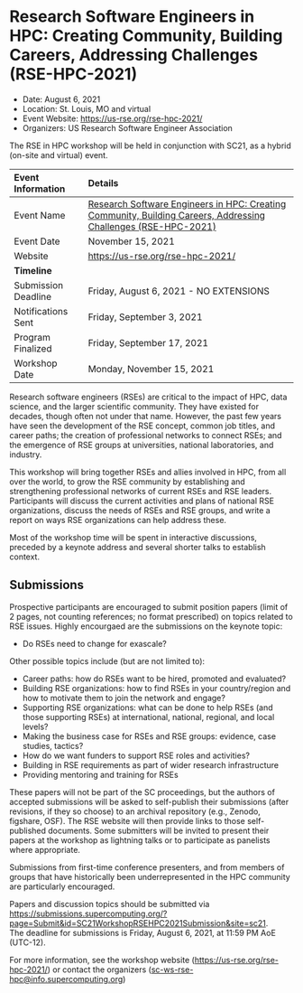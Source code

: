 # Research Software Engineers in HPC: Creating Community, Building Careers, Addressing Challenges (RSE-HPC-2021)
- Date: August 6, 2021
- Location: St. Louis, MO and virtual
- Event Website: https://us-rse.org/rse-hpc-2021/
- Organizers: US Research Software Engineer Association
			   
<!-- deck text start -->
The RSE in HPC workshop will be held in conjunction with SC21, as a hybrid (on-site and virtual) event.
<!-- deck text end -->

Event Information | Details
:--- | :---			   
Event Name | [Research Software Engineers in HPC: Creating Community, Building Careers, Addressing Challenges (RSE-HPC-2021)](https://us-rse.org/rse-hpc-2021/)
Event Date | November 15, 2021
Website | https://us-rse.org/rse-hpc-2021/
**Timeline** |
Submission Deadline | Friday, August 6, 2021 - NO EXTENSIONS
Notifications Sent | Friday, September 3, 2021
Program Finalized | Friday, September 17, 2021
Workshop Date | Monday, November 15, 2021

Research software engineers (RSEs) are critical to the impact of HPC, data science, and the larger scientific community. They have existed for decades, though often not under that name. However, the past few years have seen the development of the RSE concept, common job titles, and career paths; the creation of professional networks to connect RSEs; and the emergence of RSE groups at universities, national laboratories, and industry.

This workshop will bring together RSEs and allies involved in HPC, from all over the world, to grow the RSE community by establishing and strengthening professional networks of current RSEs and RSE leaders. Participants will discuss the current activities and plans of national RSE organizations, discuss the needs of RSEs and RSE groups, and write a report on ways RSE organizations can help address these.

Most of the workshop time will be spent in interactive discussions, preceded by a keynote address and several shorter talks to establish context.

## Submissions

Prospective participants are encouraged to submit position papers (limit of 2 pages, not counting references; no format prescribed) on topics related to RSE issues. Highly encourgaed are the submissions on the keynote topic:

* Do RSEs need to change for exascale?  

Other possible topics include (but are not limited to):

* Career paths: how do RSEs want to be hired, promoted and evaluated?
* Building RSE organizations: how to find RSEs in your country/region and how to motivate them to join the network and engage?
* Supporting RSE organizations: what can be done to help RSEs (and those supporting RSEs) at international, national, regional, and local levels?
* Making the business case for RSEs and RSE groups: evidence, case studies, tactics?
* How do we want funders to support RSE roles and activities?
* Building in RSE requirements as part of wider research infrastructure
* Providing mentoring and training for RSEs

These papers will not be part of the SC proceedings, but the authors of accepted submissions will be asked to self-publish their submissions (after revisions, if they so choose) to an archival repository (e.g., Zenodo, figshare, OSF). The RSE website will then provide links to those self-published documents. Some submitters will be invited to present their papers at the workshop as lightning talks or to participate as panelists where appropriate.

Submissions from first-time conference presenters, and from members of groups that have historically been underrepresented in the HPC community are particularly encouraged.

Papers and discussion topics should be submitted via https://submissions.supercomputing.org/?page=Submit&id=SC21WorkshopRSEHPC2021Submission&site=sc21.  
The deadline for submissions is Friday, August 6, 2021, at 11:59 PM AoE (UTC-12).

For more information, see the workshop website (https://us-rse.org/rse-hpc-2021/) or contact the organizers (sc-ws-rse-hpc@info.supercomputing.org)

<!---
Publish: yes
Pinned: no
Topics: Conferences and workshops, Software engineering
RSS update: 2021-06-10
--->
